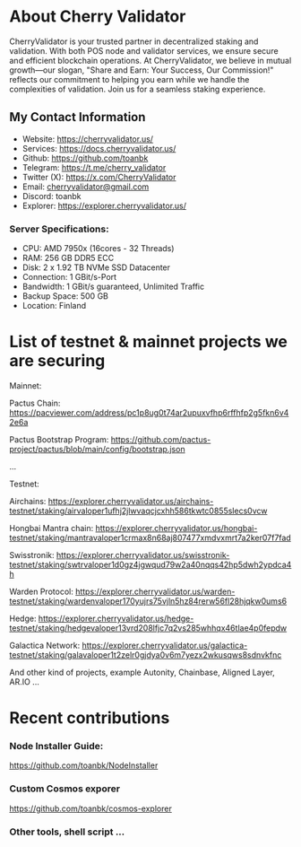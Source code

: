 # About Cherry Validator

CherryValidator is your trusted partner in decentralized staking and validation. With both POS node and validator services, we ensure secure and efficient blockchain operations. At CherryValidator, we believe in mutual growth—our slogan, "Share and Earn: Your Success, Our Commission!" reflects our commitment to helping you earn while we handle the complexities of validation. Join us for a seamless staking experience.

## My Contact Information

* Website: https://cherryvalidator.us/ 
* Services: https://docs.cherryvalidator.us/ 
* Github: https://github.com/toanbk 
* Telegram: https://t.me/cherry_validator 
* Twitter (X): https://x.com/CherryValidator 
* Email: cherryvalidator@gmail.com 
* Discord: toanbk 
* Explorer: https://explorer.cherryvalidator.us/ 

### Server Specifications:

* CPU: AMD 7950x (16cores - 32 Threads)
* RAM: 256 GB DDR5 ECC 
* Disk: 2 x 1.92 TB NVMe SSD Datacenter 
* Connection: 1 GBit/s-Port
* Bandwidth: 1 GBit/s guaranteed, Unlimited Traffic
* Backup Space: 500 GB
* Location: Finland


# List of testnet & mainnet projects we are securing

Mainnet:

Pactus Chain: https://pacviewer.com/address/pc1p8ug0t74ar2upuxvfhp6rffhfp2g5fkn6v42e6a

Pactus Bootstrap Program: https://github.com/pactus-project/pactus/blob/main/config/bootstrap.json

...

Testnet:

Airchains: https://explorer.cherryvalidator.us/airchains-testnet/staking/airvaloper1ufhj2jlwvaqcjcxhh586tkwtc0855slecs0vcw

Hongbai Mantra chain: https://explorer.cherryvalidator.us/hongbai-testnet/staking/mantravaloper1crmax8n68aj807477xmdvxmrt7a2ker07f7fad

Swisstronik: https://explorer.cherryvalidator.us/swisstronik-testnet/staking/swtrvaloper1d0gz4jgwqud79w2a40nqqs42hp5dwh2ypdca4h

Warden Protocol: https://explorer.cherryvalidator.us/warden-testnet/staking/wardenvaloper170yujrs75vjln5hz84rerw56fl28hjqkw0ums6

Hedge: https://explorer.cherryvalidator.us/hedge-testnet/staking/hedgevaloper13vrd208lfjc7q2vs285whhqx46tlae4p0fepdw

Galactica Network: https://explorer.cherryvalidator.us/galactica-testnet/staking/galavaloper1t2zelr0gjdya0v6m7yezx2wkusqws8sdnvkfnc

And other kind of projects, example Autonity, Chainbase, Aligned Layer, AR.IO ...

# Recent contributions

### Node Installer Guide: 

https://github.com/toanbk/NodeInstaller

### Custom Cosmos exporer

https://github.com/toanbk/cosmos-explorer

### Other tools, shell script ...